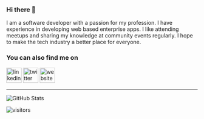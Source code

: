 ### Hi there 👋

I am a software developer with a passion for my profession. I have experience in developing web based enterprise apps. I like attending meetups and sharing my knowledge at community events regularly. I hope to make the tech industry a better place for everyone.

### You can also find me on
[<img src='https://cdn.jsdelivr.net/npm/simple-icons@3.0.1/icons/linkedin.svg' alt='linkedin' height='40'>](https://www.linkedin.com/in/ali-cinci/)  [<img src='https://cdn.jsdelivr.net/npm/simple-icons@3.0.1/icons/twitter.svg' alt='twitter' height='40'>](https://twitter.com/@acncii)  [<img src='https://cdn.jsdelivr.net/npm/simple-icons@3.0.1/icons/medium.svg' alt='website' height='40'>](https://medium.com/@alicinci.dev)

---------------------------------------------------------------------------------------------------------------------------------------------------------------------------------

![GitHub Stats](https://github-readme-stats.vercel.app/api?username=alicinci&show_icons=true)

![visitors](https://img.shields.io/badge/dynamic/json?color=informational&label=visits&query=value&url=https%3A%2F%2Fapi.countapi.xyz%2Fhit%2Falicinci.alicinci%2Freadme)

